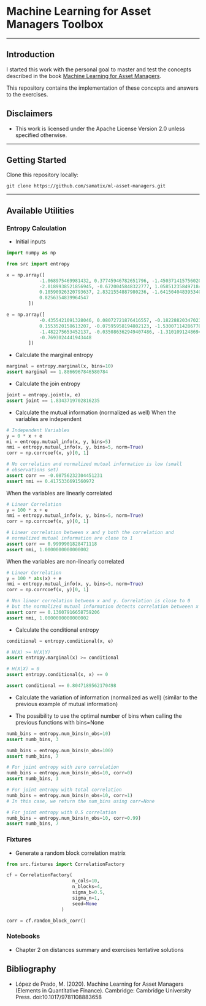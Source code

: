 # Machine Learning for Asset Managers Toolbox 
---

## Introduction

I started this work with the personal goal to master and test the concepts described in the book [Machine Learning for Asset Managers](https://www.cambridge.org/core/books/machine-learning-for-asset-managers/6D9211305EA2E425D33A9F38D0AE3545).

This repository contains the implementation of these concepts and answers to the exercises. 

## Disclaimers
- This work is licensed under the Apache License Version 2.0 unless specified otherwise. 

---

## Getting Started

Clone this repository locally: 

```
git clone https://github.com/samatix/ml-asset-managers.git
``` 

---

## Available Utilities

### Entropy Calculation
- Initial inputs
```python
import numpy as np 

from src import entropy

x = np.array([
            -1.068975469981432, 0.37745946782651796, -1.4503714157560206,
            -2.0189938521856945, -0.6720045848322777, 1.0585123584971843,
            0.10590926320793637, 2.8321554887980236, -1.6415040483953403,
            0.8256354839964547
        ]) 

e = np.array([
            -0.4355421091328046, 0.08072721876416557, -0.18228820347023844,
            0.1553520158613207, -0.07595958194802123, -1.5300711428677072,
            -1.482275653452137, -0.035086362949407486, -1.3101091248694603,
            -0.7693024441943448
        ])
```


- Calculate the marginal entropy 
```python
marginal = entropy.marginal(x, bins=10)
assert marginal == 1.8866967846580784
```
- Calculate the join entropy
```python
joint = entropy.joint(x, e)
assert joint == 1.8343719702816235
```
- Calculate the mutual information (normalized as well)
When the variables are independent
```python
# Independent Variables
y = 0 * x + e
mi = entropy.mutual_info(x, y, bins=5)
nmi = entropy.mutual_info(x, y, bins=5, norm=True)
corr = np.corrcoef(x, y)[0, 1]

# No correlation and normalized mutual information is low (small
# observations set)
assert corr == -0.08756232304451231
assert nmi == 0.4175336691560972
```

When the variables are linearly correlated 
```python
# Linear Correlation
y = 100 * x + e
nmi = entropy.mutual_info(x, y, bins=5, norm=True)
corr = np.corrcoef(x, y)[0, 1]

# Linear correlation between x and y both the correlation and
# normalized mutual information are close to 1
assert corr == 0.9999901828471118
assert nmi, 1.0000000000000002

```

When the variables are non-linearly correlated 

```python
# Linear Correlation
y = 100 * abs(x) + e
nmi = entropy.mutual_info(x, y, bins=5, norm=True)
corr = np.corrcoef(x, y)[0, 1]

# Non linear correlation between x and y. Correlation is close to 0
# but the normalized mutual information detects correlation betweeen x and y
assert corr == 0.13607916658759206
assert nmi, 1.0000000000000002

```

- Calculate the conditional entropy 
````python
conditional = entropy.conditional(x, e)

# H(X) >= H(X|Y)
assert entropy.marginal(x) >= conditional

# H(X|X) = 0
assert entropy.conditional(x, x) == 0

assert conditional == 0.8047189562170498
````


- Calculate the variation of information (normalized as well) (similar to the previous example of mutual information)

- The possibility to use the optimal number of bins when calling the previous functions with bins=None

```python
numb_bins = entropy.num_bins(n_obs=10)
assert numb_bins, 3

numb_bins = entropy.num_bins(n_obs=100)
assert numb_bins, 7

# For joint entropy with zero correlation
numb_bins = entropy.num_bins(n_obs=10, corr=0)
assert numb_bins, 3

# For joint entropy with total correlation
numb_bins = entropy.num_bins(n_obs=10, corr=1)
# In this case, we return the num_bins using corr=None 

# For joint entropy with 0.5 correlation
numb_bins = entropy.num_bins(n_obs=10, corr=0.99)
assert numb_bins, 7
```

### Fixtures 
- Generate a random block correlation matrix

```python
from src.fixtures import CorrelationFactory

cf = CorrelationFactory(
                        n_cols=10,
                        n_blocks=4,
                        sigma_b=0.5,
                        sigma_n=1,
                        seed=None
                    )

corr = cf.random_block_corr()
```


### Notebooks 
- Chapter 2 on distances summary and exercises tentative solutions 


## Bibliography 
- López de Prado, M. (2020). Machine Learning for Asset Managers (Elements in Quantitative Finance). Cambridge: Cambridge University Press. doi:10.1017/9781108883658